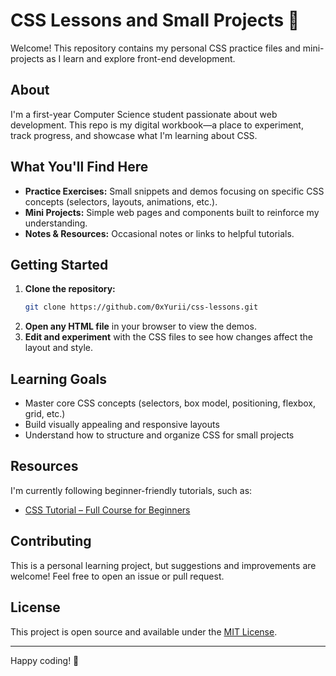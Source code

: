 # CSS Lessons and Small Projects 🎨

Welcome! This repository contains my personal CSS practice files and mini-projects as I learn and explore front-end development.

## About

I'm a first-year Computer Science student passionate about web development. This repo is my digital workbook—a place to experiment, track progress, and showcase what I'm learning about CSS.

## What You'll Find Here

- **Practice Exercises:** Small snippets and demos focusing on specific CSS concepts (selectors, layouts, animations, etc.).
- **Mini Projects:** Simple web pages and components built to reinforce my understanding.
- **Notes & Resources:** Occasional notes or links to helpful tutorials.

## Getting Started

1. **Clone the repository:**
   ```bash
   git clone https://github.com/0xYurii/css-lessons.git
   ```
2. **Open any HTML file** in your browser to view the demos.
3. **Edit and experiment** with the CSS files to see how changes affect the layout and style.

## Learning Goals

- Master core CSS concepts (selectors, box model, positioning, flexbox, grid, etc.)
- Build visually appealing and responsive layouts
- Understand how to structure and organize CSS for small projects

## Resources

I'm currently following beginner-friendly tutorials, such as:
- [CSS Tutorial – Full Course for Beginners](https://youtu.be/OXGznpKZ_sA?si=jqHvncs6jMImqo1t)

## Contributing

This is a personal learning project, but suggestions and improvements are welcome! Feel free to open an issue or pull request.

## License

This project is open source and available under the [MIT License](LICENSE).

---
Happy coding! 🚀

